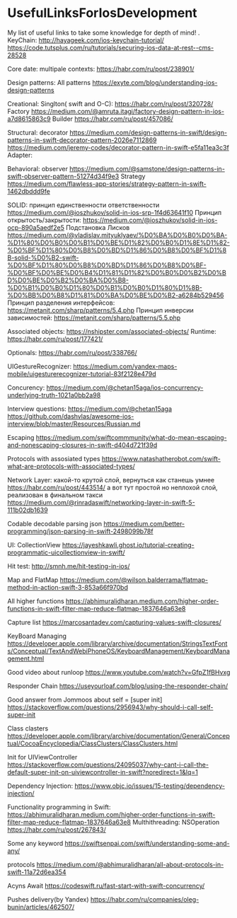 # UsefulLinksForIosDevelopment
My list of useful links to take some knowledge for depth of mind!
.
KeyChain:
 http://hayageek.com/ios-keychain-tutorial/
https://code.tutsplus.com/ru/tutorials/securing-ios-data-at-rest--cms-28528

Core date: 
multipale contexts: https://habr.com/ru/post/238901/

Design patterns:
All patterns https://exyte.com/blog/understanding-ios-design-patterns

Creational:
Singlton( swift and O-C): https://habr.com/ru/post/320728/
Factory https://medium.com/@amruta.itagi/factory-design-pattern-in-ios-a7d8615863c9
Builder https://habr.com/ru/post/457086/


Structural: decorator https://medium.com/design-patterns-in-swift/design-patterns-in-swift-decorator-pattern-2026e7112869
https://medium.com/jeremy-codes/decorator-pattern-in-swift-e5fa11ea3c3f
Adapter: 




Behavioral: observer https://medium.com/@samstone/design-patterns-in-swift-observer-pattern-51274d34f9e3
Strategy https://medium.com/flawless-app-stories/strategy-pattern-in-swift-1462dbddd9fe

SOLID: принцип единственности ответственности 
https://medium.com/@ioszhukov/solid-in-ios-srp-1f4d63641f10
Принцип открытость/закрытости: https://medium.com/@ioszhukov/solid-in-ios-ocp-890a5aedf2e5
Подстановка Лисков https://medium.com/@vladislav.mityuklyaev/%D0%BA%D0%B0%D0%BA-%D1%80%D0%B0%D0%B1%D0%BE%D1%82%D0%B0%D1%8E%D1%82-%D0%BF%D1%80%D0%B8%D0%BD%D1%86%D0%B8%D0%BF%D1%8B-solid-%D0%B2-swift-%D0%BF%D1%80%D0%B8%D0%BD%D1%86%D0%B8%D0%BF-%D0%BF%D0%BE%D0%B4%D1%81%D1%82%D0%B0%D0%B2%D0%BD%D0%BE%D0%B2%D0%BA%D0%B8-%D0%B1%D0%B0%D1%80%D0%B1%D0%B0%D1%80%D1%8B-%D0%BB%D0%B8%D1%81%D0%BA%D0%BE%D0%B2-a6284b529456
Принцип разделения интерфейсов: 
https://metanit.com/sharp/patterns/5.4.php
Принцип инверсии зависимостей: 
https://metanit.com/sharp/patterns/5.5.php





Associated objects: https://nshipster.com/associated-objects/
 Runtime: https://habr.com/ru/post/177421/

Optionals: https://habr.com/ru/post/338766/

UIGestureRecognizer: https://medium.com/yandex-maps-mobile/uigesturerecognizer-tutorial-83f2128e479d


Concurency: https://medium.com/@chetan15aga/ios-concurrency-underlying-truth-1021a0bb2a98

Interview questions: https://medium.com/@chetan15aga
https://github.com/dashvlas/awesome-ios-interview/blob/master/Resources/Russian.md

Escaping https://medium.com/swiftcommmunity/what-do-mean-escaping-and-nonescaping-closures-in-swift-d404d721f39d

Protocols with assosiated types https://www.natashatherobot.com/swift-what-are-protocols-with-associated-types/

Network Layer: какой-то крутой слой, вернуться как станешь умнее https://habr.com/ru/post/443514/
а вот тут простой но неплохой слой, реализован в финальном такси https://medium.com/@rinradaswift/networking-layer-in-swift-5-111b02db1639


Codable decodable parsing json  https://medium.com/better-programming/json-parsing-in-swift-2498099b78f

UI:
CollectionView https://jayeshkawli.ghost.io/tutorial-creating-programmatic-uicollectionview-in-swift/ 

Hit test: http://smnh.me/hit-testing-in-ios/

Map and FlatMap https://medium.com/@wilson.balderrama/flatmap-method-in-action-swift-3-853a66f970bd

All higher functions https://abhimuralidharan.medium.com/higher-order-functions-in-swift-filter-map-reduce-flatmap-1837646a63e8


Capture list https://marcosantadev.com/capturing-values-swift-closures/

KeyBoard Managing https://developer.apple.com/library/archive/documentation/StringsTextFonts/Conceptual/TextAndWebiPhoneOS/KeyboardManagement/KeyboardManagement.html

Good video about runloop https://www.youtube.com/watch?v=GfpZ1fBHvxg

Responder Chain https://useyourloaf.com/blog/using-the-responder-chain/

Good answer from Jommoos about self = [super init] https://stackoverflow.com/questions/2956943/why-should-i-call-self-super-init

Class clasters https://developer.apple.com/library/archive/documentation/General/Conceptual/CocoaEncyclopedia/ClassClusters/ClassClusters.html 

Init for UIViewController https://stackoverflow.com/questions/24095037/why-cant-i-call-the-default-super-init-on-uiviewcontroller-in-swift?noredirect=1&lq=1

Dependency Injection: https://www.objc.io/issues/15-testing/dependency-injection/

Functionality programming in Swift: https://abhimuralidharan.medium.com/higher-order-functions-in-swift-filter-map-reduce-flatmap-1837646a63e8
Multhithreading:
NSOperation https://habr.com/ru/post/267843/

Some any keyword https://swiftsenpai.com/swift/understanding-some-and-any/ 

protocols https://medium.com/@abhimuralidharan/all-about-protocols-in-swift-11a72d6ea354 

Acyns Await https://codeswift.ru/fast-start-with-swift-concurrency/

Pushes delivery(by Yandex) https://habr.com/ru/companies/oleg-bunin/articles/462507/
